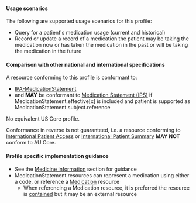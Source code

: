 #### Usage scenarios

The following are supported usage scenarios for this profile:

- Query for a patient's medication usage (current and historical)
- Record or update a record of a medication the patient may be taking the medication now or has taken the medication in the past or will be taking the medication in the future


#### Comparison with other national and international specifications

A resource conforming to this profile is conformant to:
- [IPA-MedicationStatement](http://hl7.org/fhir/uv/ipa/StructureDefinition/ipa-medicationstatement)
- and **MAY** be conformant to [Medication Statement (IPS)](http://hl7.org/fhir/uv/ips/StructureDefinition/MedicationStatement-uv-ips) if MedicationStatement.effective[x] is included and patient is supported as MedicationStatement.subject.reference

No equivalent US Core profile.

Conformance in reverse is not guaranteed, i.e. a resource conforming to [International Patient Access](https://build.fhir.org/ig/HL7/fhir-ipa) or [International Patient Summary](http://build.fhir.org/ig/HL7/fhir-ips) **MAY NOT** conform to AU Core.


#### Profile specific implementation guidance
- See the [Medicine information](general-guidance.html#medicine-information) section for guidance 
- MedicationStatement resources can represent a medication using either a code, or reference a [Medication](http://hl7.org/fhir/R4/medication.html) resource
  - When referencing a Medication resource, it is preferred the resource is [contained](http://hl7.org/fhir/R4/references.html#contained) but it may be an external resource
